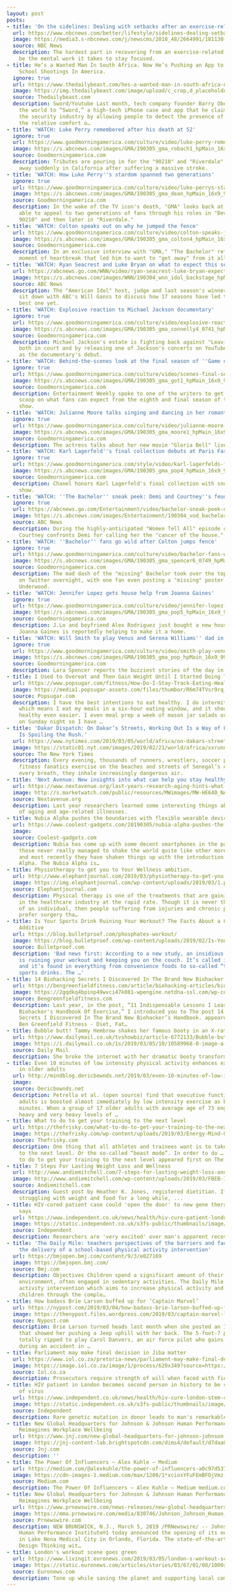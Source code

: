 ```yaml
---
layout: post
posts:
- title: 'On the sidelines: Dealing with setbacks after an exercise-related injury'
  url: https://www.nbcnews.com/better/lifestyle/sidelines-dealing-setbacks-after-illness-or-exercise-related-injury-ncna965576
  image: https://media3.s-nbcnews.com/j/newscms/2018_48/2664991/181130-exercise-running-stock-cs-149p_c1177e6e61b916ef880880ecb5643eb0.nbcnews-fp-1200-630.jpg
  source: NBC News
  description: The hardest part in recovering from an exercise-related injury may
    be the mental work it takes to stay focused.
- title: He’s a Wanted Man In South Africa. Now He’s Pushing an App to Help Solve
    School Shootings In America.
  ignore: true
  url: https://www.thedailybeast.com/hes-a-wanted-man-in-south-africa-now-hes-pushing-an-app-to-help-solve-school-shootings-in-america
  image: https://img.thedailybeast.com/image/upload/c_crop,d_placeholder_euli9k,h_1687,w_3000,x_0,y_0/dpr_2.0/c_limit,w_740/fl_lossy,q_auto/v1551750999/190304-sommer-sword-tease_vdziet
  source: Thedailybeast.com
  description: Sword/Youtube Last month, tech company founder Barry Oberholzer introduced
    the world to “Sword,” a high-tech iPhone case and app that he claims will transform
    the security industry by allowing people to detect the presence of a gun from
    the relative comfort o…
- title: 'WATCH: Luke Perry remembered after his death at 52'
  ignore: true
  url: https://www.goodmorningamerica.com/culture/video/luke-perry-remembered-death-52-61475593
  image: https://s.abcnews.com/images/GMA/190305_gma_robach1_hpMain_16x9_992.jpg
  source: Goodmorningamerica.com
  description: Tributes are pouring in for the "90210" and "Riverdale" star who passed
    away suddenly in California after suffering a massive stroke.
- title: 'WATCH: How Luke Perry''s stardom spanned two generations'
  ignore: true
  url: https://www.goodmorningamerica.com/culture/video/luke-perrys-stardom-spanned-generations-61475158
  image: https://s.abcnews.com/images/GMA/190305_gma_dean_hpMain_16x9_992.jpg
  source: Goodmorningamerica.com
  description: In the wake of the TV icon's death, "GMA" looks back at how he was
    able to appeal to two generations of fans through his roles in "Beverly Hills,
    90210" and then later in "Riverdale."
- title: 'WATCH: Colton speaks out on why he jumped the fence'
  url: https://www.goodmorningamerica.com/culture/video/colton-speaks-jumped-fence-61475146
  image: https://s.abcnews.com/images/GMA/190305_gma_colton4_hpMain_16x9_992.jpg
  source: Goodmorningamerica.com
  description: In an exclusive interview with "GMA," "The Bachelor" reflects on the
    moment of heartbreak that led him to want to "get away" from it all.
- title: 'WATCH: Ryan Seacrest and Luke Bryan on what to expect this season of ''Idol'''
  url: https://abcnews.go.com/WNN/video/ryan-seacrest-luke-bryan-expect-season-idol-61471374
  image: https://s.abcnews.com/images/WNN/190304_wnn_idol_backstage_hpMain_16x9_992.jpg
  source: ABC News
  description: The "American Idol" host, judge and last season's winner Maddie Poppe,
    sit down with ABC's Will Ganss to discuss how 17 seasons have led to the show's
    best one yet.
- title: 'WATCH: Explosive reaction to Michael Jackson documentary'
  ignore: true
  url: https://www.goodmorningamerica.com/culture/video/explosive-reaction-michael-jackson-documentary-61475592
  image: https://s.abcnews.com/images/GMA/190305_gma_connelly4_0741_hpMain_16x9_992.jpg
  source: Goodmorningamerica.com
  description: Michael Jackson's estate is fighting back against "Leaving Neverland"
    both in court and by releasing one of Jackson's concerts on YouTube the same night
    as the documentary's debut.
- title: 'WATCH: Behind-the-scenes look at the final season of ''Game of Thrones'''
  ignore: true
  url: https://www.goodmorningamerica.com/culture/video/scenes-final-season-game-thrones-61475145
  image: https://s.abcnews.com/images/GMA/190305_gma_got1_hpMain_16x9_992.jpg
  source: Goodmorningamerica.com
  description: Entertainment Weekly spoke to one of the writers to get the inside
    scoop on what fans can expect from the eighth and final season of the hit HBO
    show.
- title: 'WATCH: Julianne Moore talks singing and dancing in her romantic new movie'
  ignore: true
  url: https://www.goodmorningamerica.com/culture/video/julianne-moore-talks-singing-dancing-romantic-movie-61475095
  image: https://s.abcnews.com/images/GMA/190305_gma_moore1_hpMain_16x9_992.jpg
  source: Goodmorningamerica.com
  description: The actress talks about her new movie "Gloria Bell" live on "GMA."
- title: 'WATCH: Karl Lagerfeld''s final collection debuts at Paris Fashion Week'
  ignore: true
  url: https://www.goodmorningamerica.com/style/video/karl-lagerfelds-final-collection-debuts-paris-fashion-week-61478560
  image: https://s.abcnews.com/images/GMA/190305_gma_pop4_hpMain_16x9_992.jpg
  source: Goodmorningamerica.com
  description: Chanel honors Karl Lagerfeld's final collection with snow-filled runway
    show.
- title: 'WATCH: ''The Bachelor'' sneak peek: Demi and Courtney''s feud continues'
  ignore: true
  url: https://abcnews.go.com/Entertainment/video/bachelor-sneak-peek-demi-courtneys-feud-continues-61471045
  image: https://s.abcnews.com/images/Entertainment/190304_vod_bachelor_hpMain_16x9_992.jpg
  source: ABC News
  description: During the highly-anticipated "Women Tell All" episode of "The Bachelor,"
    Courtney confronts Demi for calling her the "cancer of the house."
- title: 'WATCH: ''Bachelor'' fans go wild after Colton jumps fence'
  ignore: true
  url: https://www.goodmorningamerica.com/culture/video/bachelor-fans-wild-colton-jumps-fence-61475591
  image: https://s.abcnews.com/images/GMA/190305_gma_spencer6_0749_hpMain_16x9_992.jpg
  source: Goodmorningamerica.com
  description: The mad dash of the "missing" Bachelor took over the top six spots
    on Twitter overnight, with one fan even posting a "missing" poster for Colton
    Underwood.
- title: 'WATCH: Jennifer Lopez gets house help from Joanna Gaines'
  ignore: true
  url: https://www.goodmorningamerica.com/culture/video/jennifer-lopez-house-joanna-gaines-61478608
  image: https://s.abcnews.com/images/GMA/190305_gma_pop5_hpMain_16x9_992.jpg
  source: Goodmorningamerica.com
  description: J.Lo and boyfriend Alex Rodriguez just bought a new house, and fixer-upper
    Joanna Gaines is reportedly helping to make it a home.
- title: 'WATCH: Will Smith to play Venus and Serena Williams'' dad in new film'
  ignore: true
  url: https://www.goodmorningamerica.com/culture/video/smith-play-venus-serena-williams-dad-film-61477252
  image: https://s.abcnews.com/images/GMA/190305_gma_pop_hpMain_16x9_992.jpg
  source: Goodmorningamerica.com
  description: Lara Spencer reports the buzziest stories of the day in "GMA" Pop News.
- title: I Used to Overeat and Then Gain Weight Until I Started Doing This Every Night
  url: https://www.popsugar.com/fitness/How-Do-I-Stay-Track-Eating-Healthy-45871661
  image: https://media1.popsugar-assets.com/files/thumbor/R6m74TVsr9rq_VYvXUU9087VGgA/fit-in/1200x630/filters:format_auto-!!-:strip_icc-!!-:fill-!white!-/2019/03/04/835/n/1922729/7c4fc32e5c7d7678cbeca5.82748564_.jpg
  source: Popsugar.com
  description: I have the best intentions to eat healthy. I do intermittent fasting,
    which means I eat my meals in a six-hour eating window, and it should make eating
    healthy even easier. I even meal prep a week of mason jar salads or Buddha bowls
    on Sunday night so I have …
- title: 'Dakar Dispatch: On Dakar’s Streets, Working Out Is a Way of Life. Pollution
    Is Spoiling the Rush.'
  url: https://www.nytimes.com/2019/03/05/world/africa/on-dakars-streets-working-out-is-a-way-of-life-pollution-is-spoiling-the-rush.html
  image: https://static01.nyt.com/images/2019/02/21/world/africa/xxrunning-dispatch-slide-4OOV/xxrunning-dispatch-slide-4OOV-facebookJumbo.jpg
  source: The New York Times
  description: Every evening, thousands of runners, wrestlers, soccer players and
    fitness fanatics exercise on the beaches and streets of Senegal’s capital. With
    every breath, they inhale increasingly dangerous air.
- title: 'Next Avenue: New insights into what can help you stay healthy and live longer'
  url: https://www.nextavenue.org/last-years-research-aging-hints-what-lies-ahead/
  image: http://s.marketwatch.com/public/resources/MWimages/MW-HE640_NA_agi_ZG_20190226180238.jpg
  source: Nextavenue.org
  description: Last year researchers learned some interesting things about the biology
    of aging and age-related illnesses.
- title: Nubia Alpha pushes the boundaries with flexible wearable device
  url: https://www.coolest-gadgets.com/20190305/nubia-alpha-pushes-the-boundaries-with-flexible-wearable-device/
  image: 
  source: Coolest-gadgets.com
  description: Nubia has come up with some decent smartphones in the past (although
    those never really managed to shake the world quite like other more notable brands),
    and most recently they have shaken things up with the introduction of the Nubia
    Alpha. The Nubia Alpha is…
- title: Physiotherapy to get you to Your Wellness ambition.
  url: http://www.elephantjournal.com/2019/03/physiotherapy-to-get-you-to-your-wellness-ambition/
  image: https://img.elephantjournal.com/wp-content/uploads/2019/03/1.png
  source: Elephantjournal.com
  description: Physical therapy is one of the treatments that are gaining the popularity
    in the healthcare industry at the rapid rate. Though it is never the first preference
    of an individual, then people suffering from injuries and chronic pain or mobile
    prefer surgery tha…
- title: Is Your Sports Drink Ruining Your Workout? The Facts About a Common Food
    Additive
  url: https://blog.bulletproof.com/phosphates-workout/
  image: https://blog.bulletproof.com/wp-content/uploads/2019/02/Is-Your-La-Croix-Ruining-Your-Workout-Efforts_header.jpg
  source: Bulletproof.com
  description: 'Bad news first: According to a new study, an insidious food additive
    is ruining your workout and keeping you on the couch. It’s called inorganic phosphate,
    and it’s found in everything from convenience foods to so-called “thirst-quenching”
    sports drinks. The …'
- title: 14 Biohacking Secrets I Discovered In The Brand New Biohacker’s Handbook.
  url: https://bengreenfieldfitness.com/article/biohacking-articles/biohackers-handbook/
  image: https://2gqdkq4bpinp49wvci47k081-wpengine.netdna-ssl.com/wp-content/uploads/2019/02/3J30JUjR-1024x668.jpeg
  source: Bengreenfieldfitness.com
  description: Last year, in the post, “11 Indispensable Lessons I Learned From The
    Biohacker's Handbook Of Exercise,” I introduced you to The post 14 Biohacking
    Secrets I Discovered In The Brand New Biohacker’s Handbook. appeared first on
    Ben Greenfield Fitness - Diet, Fat…
- title: Bubble butt! Tammy Hembrow shakes her famous booty in an X-rated video
  url: https://www.dailymail.co.uk/tvshowbiz/article-6772133/Bubble-butt-Tammy-Hembrow-shakes-famous-booty-X-rated-video.html
  image: https://i.dailymail.co.uk/1s/2019/03/05/10/10589968-0-image-a-29_1551782789803.jpg
  source: Daily Mail
  description: She broke the internet with her dramatic booty transformation.
- title: Even 10 minutes of low intensity physical activity enhances executive function
    in older adults
  url: http://mindblog.dericbownds.net/2019/03/even-10-minutes-of-low-intensity.html
  image: 
  source: Dericbownds.net
  description: Petrella et al. (open source) find that executive function in older
    adults is boosted almost immediately by low intensity exercise as brief as 10
    minutes. When a group of 17 older adults with average age of 73 engaged moderate,
    heavy and very heavy levels of …
- title: What to do to get your training to the next level
  url: https://thefrisky.com/what-to-do-to-get-your-training-to-the-next-level/
  image: https://thefrisky.com/wp-content/uploads/2019/03/Energy-Mind-Gel_Sports-Endurance_Crownhealth.jpg
  source: Thefrisky.com
  description: One thing that all athletes and trainees want is to take their training
    to the next level. Or the so-called “beast mode”. In order to do … The post What
    to do to get your training to the next level appeared first on The Frisky.
- title: 7 Steps For Lasting Weight Loss and Wellness
  url: http://www.andiemitchell.com/7-steps-for-lasting-weight-loss-and-wellness/
  image: http://www.andiemitchell.com/wp-content/uploads/2019/03/FBEB-Inspire-Yourself.jpg
  source: Andiemitchell.com
  description: Guest post by Heather K. Jones, registered dietitian. If you’ve been
    struggling with weight and food for a long while, ...
- title: HIV-cured patient case could 'open the door' to new gene therapies, scientist
    says
  url: https://www.independent.co.uk/news/health/hiv-cure-patient-london-ucl-berlin-health-a8808006.html
  image: https://static.independent.co.uk/s3fs-public/thumbnails/image/2019/03/05/10/istock-943431290.jpg
  source: Independent
  description: Researchers are 'very excited' over man's apparent recovery
- title: 'The Daily Mile: teachers perspectives of the barriers and facilitators to
    the delivery of a school-based physical activity intervention'
  url: https://bmjopen.bmj.com/content/9/3/e027169
  image: https://bmjopen.bmj.com/
  source: Bmj.com
  description: Objectives Children spend a significant amount of their time in a school
    environment, often engaged in sedentary activities. The Daily Mile is a physical
    activity intervention which aims to increase physical activity and fitness in
    children through the comple…
- title: How badass Brie Larson buffed up for ‘Captain Marvel’
  url: https://nypost.com/2019/03/04/how-badass-brie-larson-buffed-up-for-captain-marvel/
  image: https://thenypost.files.wordpress.com/2019/03/captain-marvel-larson-walsh-1a.jpg?quality=90&strip=all&w=1200
  source: Nypost.com
  description: Brie Larson turned heads last month when she posted an Instagram video
    that showed her pushing a Jeep uphill with her back. The 5-foot-7 powerhouse got
    totally ripped to play Carol Danvers, an air force pilot who gains alien superpowers
    during an accident in …
- title: Parliament may make final decision in Jiba matter
  url: https://www.iol.co.za/pretoria-news/parliament-may-make-final-decision-in-jiba-matter-19641852
  image: https://image.iol.co.za/image/1/process/620x349?source=https://inm-baobab-prod-eu-west-1.s3.amazonaws.com/public/inm/media/image/108579277.JPG&operation=CROP&offset=0x65&resize=2362x1326
  source: Iol.co.za
  description: Prosecutors require strength of will when faced with fierce pressure
- title: HIV patient in London becomes second person in history to be completely cured
    of virus
  url: https://www.independent.co.uk/news/health/hiv-cure-london-stem-cell-transplant-patient-a8807751.html
  image: https://static.independent.co.uk/s3fs-public/thumbnails/image/2019/03/05/07/istock-687639914.jpg
  source: Independent
  description: Rare genetic mutation in donor leads to man's remarkable recovery
- title: New Global Headquarters for Johnson & Johnson Human Performance Institute®
    Reimagines Workplace Wellbeing
  url: https://www.jnj.com/new-global-headquarters-for-johnson-johnson-human-performance-institute-reimagines-workplace-wellbeing
  image: https://jnj-content-lab.brightspotcdn.com/dims4/default/d7daa0e/2147483647/strip/true/crop/1200x630+0+285/resize/1200x630!/quality/90/?url=https%3A%2F%2Fjnj-content-lab.brightspotcdn.com%2Fdd%2F18%2Feab18fbe4487b47b33a9dbf7a65a%2Ffb-logo-1200x1200.jpg
  source: Jnj.com
  description: ''
- title: The Power Of Influencers – Alex Kuhle – Medium
  url: https://medium.com/@alexkuhle/the-power-of-influencers-a0c97d537227
  image: https://cdn-images-1.medium.com/max/1200/1*xciosYFuFEmBFOjVmz-F7g.jpeg
  source: Medium.com
  description: The Power Of Influencers – Alex Kuhle – Medium medium.com
- title: New Global Headquarters for Johnson & Johnson Human Performance Institute®
    Reimagines Workplace Wellbeing
  url: https://www.prnewswire.com/news-releases/new-global-headquarters-for-johnson--johnson-human-performance-institute-reimagines-workplace-wellbeing-300806789.html
  image: https://mma.prnewswire.com/media/830746/Johnson_Johnson_Human_Performance_Institute_Exterior_Logo.jpg?p=facebook
  source: Prnewswire.com
  description: NEW BRUNSWICK, N.J., March 5, 2019 /PRNewswire/ -- Johnson & Johnson
    Human Performance Institute®1 today announced the opening of its new global headquarters
    in Lake Nona Medical City in Orlando, Florida. The state-of-the-art campus blends
    Design Thinking wit…
- title: London's workout scene goes green
  url: https://www.livingit.euronews.com/2019/03/05/london-s-workout-scene-goes-green
  image: https://static.euronews.com/articles/stories/03/67/01/08/1000x563_cmsv2_1a97aa29-bf2c-5dbe-9f34-48984c6d3fe7-3670108.jpg
  source: Euronews.com
  description: Tone up while saving the planet and supporting local communities.
---
```


